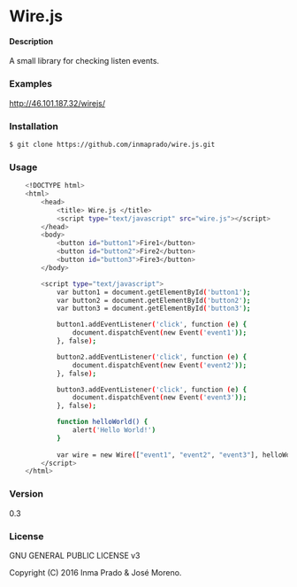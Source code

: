 # Wire.js
#### Description

A small library for checking listen events.

### Examples
 http://46.101.187.32/wirejs/

### Installation
```sh
$ git clone https://github.com/inmaprado/wire.js.git
```

### Usage
```sh
    <!DOCTYPE html>
	<html>
		<head>
			<title> Wire.js </title>
			<script type="text/javascript" src="wire.js"></script>
		</head>
		<body>
			<button id="button1">Fire1</button>
			<button id="button2">Fire2</button>
			<button id="button3">Fire3</button>
		</body>

		<script type="text/javascript">
			var button1 = document.getElementById('button1');
			var button2 = document.getElementById('button2');
			var button3 = document.getElementById('button3');

			button1.addEventListener('click', function (e) { 
				document.dispatchEvent(new Event('event1'));
			}, false);

			button2.addEventListener('click', function (e) { 
				document.dispatchEvent(new Event('event2'));
			}, false);

			button3.addEventListener('click', function (e) { 
				document.dispatchEvent(new Event('event3'));
			}, false);

			function helloWorld() {
				alert('Hello World!')
			}
		
			var wire = new Wire(["event1", "event2", "event3"], helloWorld);
		</script>
	</html>
```

### Version
0.3

### License
GNU GENERAL PUBLIC LICENSE v3

Copyright (C) 2016 Inma Prado & José Moreno.
